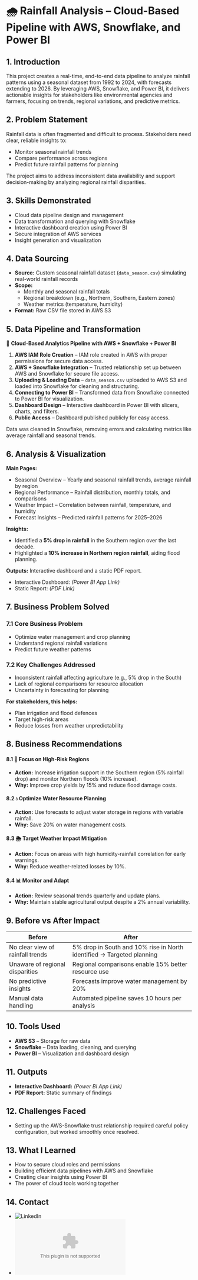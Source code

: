 # 🌧️ Rainfall Analysis – Cloud-Based Pipeline with AWS, Snowflake, and Power BI

## 1. Introduction
This project creates a real-time, end-to-end data pipeline to analyze rainfall patterns using a seasonal dataset from 1992 to 2024, with forecasts extending to 2026. By leveraging AWS, Snowflake, and Power BI, it delivers actionable insights for stakeholders like environmental agencies and farmers, focusing on trends, regional variations, and predictive metrics.

## 2. Problem Statement
Rainfall data is often fragmented and difficult to process. Stakeholders need clear, reliable insights to:
- Monitor seasonal rainfall trends  
- Compare performance across regions  
- Predict future rainfall patterns for planning  

The project aims to address inconsistent data availability and support decision-making by analyzing regional rainfall disparities.

## 3. Skills Demonstrated
- Cloud data pipeline design and management  
- Data transformation and querying with Snowflake  
- Interactive dashboard creation using Power BI  
- Secure integration of AWS services  
- Insight generation and visualization  

## 4. Data Sourcing
- **Source:** Custom seasonal rainfall dataset (`data_season.csv`) simulating real-world rainfall records  
- **Scope:**  
  - Monthly and seasonal rainfall totals  
  - Regional breakdown (e.g., Northern, Southern, Eastern zones)  
  - Weather metrics (temperature, humidity)  
- **Format:** Raw CSV file stored in AWS S3  

## 5. Data Pipeline and Transformation
🚀 **Cloud-Based Analytics Pipeline with AWS + Snowflake + Power BI**  

1. **AWS IAM Role Creation** – IAM role created in AWS with proper permissions for secure data access.  
2. **AWS + Snowflake Integration** – Trusted relationship set up between AWS and Snowflake for secure file access.  
3. **Uploading & Loading Data** – `data_season.csv` uploaded to AWS S3 and loaded into Snowflake for cleaning and structuring.  
4. **Connecting to Power BI** – Transformed data from Snowflake connected to Power BI for visualization.  
5. **Dashboard Design** – Interactive dashboard in Power BI with slicers, charts, and filters.  
6. **Public Access** – Dashboard published publicly for easy access.  

Data was cleaned in Snowflake, removing errors and calculating metrics like average rainfall and seasonal trends.

## 6. Analysis & Visualization
**Main Pages:**
- Seasonal Overview – Yearly and seasonal rainfall trends, average rainfall by region  
- Regional Performance – Rainfall distribution, monthly totals, and comparisons  
- Weather Impact – Correlation between rainfall, temperature, and humidity  
- Forecast Insights – Predicted rainfall patterns for 2025–2026  

**Insights:**
- Identified a **5% drop in rainfall** in the Southern region over the last decade.  
- Highlighted a **10% increase in Northern region rainfall**, aiding flood planning.  

**Outputs:** Interactive dashboard and a static PDF report.  

- Interactive Dashboard: *(Power BI App Link)*  
- Static Report: *(PDF Link)*  

## 7. Business Problem Solved
### 7.1 Core Business Problem
- Optimize water management and crop planning  
- Understand regional rainfall variations  
- Predict future weather patterns  

### 7.2 Key Challenges Addressed
- Inconsistent rainfall affecting agriculture (e.g., 5% drop in the South)  
- Lack of regional comparisons for resource allocation  
- Uncertainty in forecasting for planning  

**For stakeholders, this helps:**  
- Plan irrigation and flood defences  
- Target high-risk areas  
- Reduce losses from weather unpredictability  

## 8. Business Recommendations
#### 8.1 🌱 Focus on High-Risk Regions
- **Action:** Increase irrigation support in the Southern region (5% rainfall drop) and monitor Northern floods (10% increase).  
- **Why:** Improve crop yields by 15% and reduce flood damage costs.  

#### 8.2 💧 Optimize Water Resource Planning
- **Action:** Use forecasts to adjust water storage in regions with variable rainfall.  
- **Why:** Save 20% on water management costs.  

#### 8.3 🌦️ Target Weather Impact Mitigation
- **Action:** Focus on areas with high humidity-rainfall correlation for early warnings.  
- **Why:** Reduce weather-related losses by 10%.  

#### 8.4 📊 Monitor and Adapt
- **Action:** Review seasonal trends quarterly and update plans.  
- **Why:** Maintain stable agricultural output despite a 2% annual variability.  

## 9. Before vs After Impact
| Before | After |
|--------|-------|
| No clear view of rainfall trends | 5% drop in South and 10% rise in North identified → Targeted planning |
| Unaware of regional disparities | Regional comparisons enable 15% better resource use |
| No predictive insights | Forecasts improve water management by 20% |
| Manual data handling | Automated pipeline saves 10 hours per analysis |

## 10. Tools Used
- **AWS S3** – Storage for raw data  
- **Snowflake** – Data loading, cleaning, and querying  
- **Power BI** – Visualization and dashboard design  

## 11. Outputs
- **Interactive Dashboard:** *(Power BI App Link)*  
- **PDF Report:** Static summary of findings  

## 12. Challenges Faced
- Setting up the AWS-Snowflake trust relationship required careful policy configuration, but worked smoothly once resolved.  

## 13. What I Learned
- How to secure cloud roles and permissions  
- Building efficient data pipelines with AWS and Snowflake  
- Creating clear insights using Power BI  
- The power of cloud tools working together 

## 14. Contact 
- ![LinkedIn](https://www.linkedin.com/in/rohini-singh-?utm_source=share&utm_campaign=share_via&utm_content=profile&utm_medium=android_app)
- ![Email](miss.rohini09coder@gmail.com)
